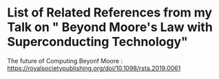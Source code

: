 # List of Related References from my Talk on " Beyond Moore's Law with Superconducting Technology"

The future of Computing Beyonf Moore : https://royalsocietypublishing.org/doi/10.1098/rsta.2019.0061


